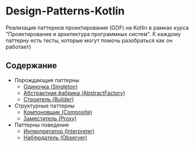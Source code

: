 # Design-Patterns-Kotlin
Реализация паттернов проектирования (GOF) на Kotlin в рамках курса "Проектирование и архитектура программных систем".
К каждому паттерну есть тесты, которые могут помочь разобраться как он работает)

## Содержание
* Порождающие паттерны
	* [Одиночка (Singleton)](src/lab1/lab1.md)
  * [Абстрактная фабрика (AbstractFactory)](src/lab1/lab1.md)
  * [Строитель (Builder)](src/lab2/lab2.md)
* Структурные паттерны
  * [Компоновщик (Composite)](src/lab3/lab3.md)
  * [Заместитель (Proxy)](src/lab4/lab4.md)
* Паттерны поведения
  * [Интерпретатор (Interpreter)](src/lab5/lab5.md)
  * [Наблюдатель (Observer)](src/lab6/lab6.md)

